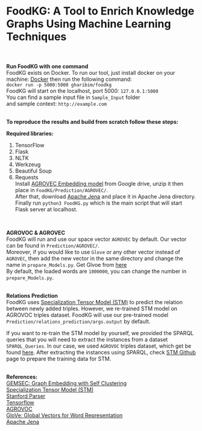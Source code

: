 # FoodKG: A Tool to Enrich Knowledge Graphs Using Machine Learning Techniques </br> </br>

**Run FoodKG with one command** </br>
FoodKG exists on Docker. To run our tool, just install docker on your machine: [Docker](https://docs.docker.com/docker-for-mac/install/) then run the following command:</br>
`docker run -p 5000:5000 gharibim/foodkg` </br>
FoodKG will start on the localhost, port 5000: `127.0.0.1:5000`</br>
You can find a sample input file in `Sample_Input` folder </br>
and sample context: `http://example.com`
</br></br>


**To reproduce the results and build from scratch follow these steps:** 

**Required libraries:** 
1) TensorFlow 
2) Flask 
3) NLTK 
4) Werkzeug 
5) Beautiful Soup
6) Requests </br>
Install [AGROVEC Embedding model](https://drive.google.com/file/d/1Xsw3C_Y0T52sawssbfyGsjA_0ig2EuLx/view?usp=sharing) from Google drive, unzip it then place in `FoodKG/Prediction/AGROVEC/`.</br>
After that, download [Apache Jena](https://jena.apache.org/download/index.cgi) and place it in Apache Jena directory.</br>
Finally run `python3 FoodKG.py` which is the main script that will start Flask server at localhost. </br>
</br>



**AGROVOC & AGROVEC**</br>
FoodKG will run and use our space vector `AGROVEC` by default. Our vector can be found in `Prediction/AGROVEC/`. </br> 
Moreover, if you would like to use `Glove` or any other vector instead of `AGROVEC`, then add the new vector in the same directory and change the name in `prepare_Models.py`. Get Glvoe from [here](https://nlp.stanford.edu/projects/glove/) </br>
By default, the loaded words are `1000000`, you can change the number in `prepare_Models.py`. </br></br>  



**Relations Prediction**</br>
FoodKG uses [Specialization Tensor Model (STM)](https://github.com/codogogo/stm) to predict the relation between newly added triples. However, we re-trained STM model on AGROVOC triples dataset. FoodKG will use our pre-trained model `Prediction/relations_prediction/args.output` by default. 

If you want to re-train the STM model by yourself, we provided the SPARQL queries that you will need to extract the instances from a dataset `SPARQL_Queries`. In our case, we used `AGROVOC` triples dataset, which get be found [here](http://aims.fao.org/agrovoc/releases). After extracting the instances using SPARQL, check [STM Github](https://github.com/codogogo/stm) page to prepare the training data for STM. </br></br>



**References:** </br>
[GEMSEC: Graph Embedding with Self Clustering](https://arxiv.org/pdf/1802.03997.pdf) </br>
[Specialization Tensor Model (STM)](https://github.com/codogogo/stm) </br>
[Stanford Parser](https://nlp.stanford.edu/software/lex-parser.shtml) </br>
[Tensorflow](https://www.tensorflow.org/)</br>
[AGROVOC](http://aims.fao.org/vest-registry/vocabularies/agrovoc/)</br>
[GloVe: Global Vectors for Word Representation](https://nlp.stanford.edu/projects/glove/)</br>
[Apache Jena](https://jena.apache.org/download/index.cgi) </br>


